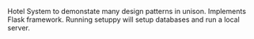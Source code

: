 Hotel System to demonstate many design patterns in unison. Implements Flask framework. Running setuppy will setup databases and run a local server. 
